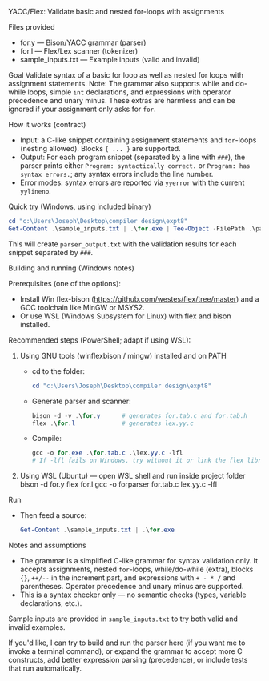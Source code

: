 YACC/Flex: Validate basic and nested for-loops with assignments

Files provided
- for.y         — Bison/YACC grammar (parser)
- for.l         — Flex/Lex scanner (tokenizer)
- sample_inputs.txt — Example inputs (valid and invalid)

Goal
Validate syntax of a basic for loop as well as nested for loops with assignment statements.
Note: The grammar also supports while and do-while loops, simple `int` declarations, and expressions with operator precedence and unary minus. These extras are harmless and can be ignored if your assignment only asks for `for`.

How it works (contract)
- Input: a C-like snippet containing assignment statements and `for`-loops (nesting allowed). Blocks `{ ... }` are supported.
- Output: For each program snippet (separated by a line with `###`), the parser prints either `Program: syntactically correct.` or `Program: has syntax errors.`; any syntax errors include the line number.
- Error modes: syntax errors are reported via `yyerror` with the current `yylineno`.

Quick try (Windows, using included binary)

```powershell
cd "c:\Users\Joseph\Desktop\compiler design\expt8"
Get-Content .\sample_inputs.txt | .\for.exe | Tee-Object -FilePath .\parser_output.txt
```

This will create `parser_output.txt` with the validation results for each snippet separated by `###`.

Building and running (Windows notes)

Prerequisites (one of the options):
- Install Win flex-bison (https://github.com/westes/flex/tree/master) and a GCC toolchain like MinGW or MSYS2.
- Or use WSL (Windows Subsystem for Linux) with flex and bison installed.

Recommended steps (PowerShell; adapt if using WSL):

1) Using GNU tools (winflexbison / mingw) installed and on PATH
    - cd to the folder:
       ```powershell
       cd "c:\Users\Joseph\Desktop\compiler design\expt8"
       ```
    - Generate parser and scanner:
       ```powershell
       bison -d -v .\for.y      # generates for.tab.c and for.tab.h
       flex .\for.l             # generates lex.yy.c
       ```
    - Compile:
       ```powershell
       gcc -o for.exe .\for.tab.c .\lex.yy.c -lfl
       # If -lfl fails on Windows, try without it or link the flex library that your toolchain provides
       ```

2) Using WSL (Ubuntu) — open WSL shell and run inside project folder
   bison -d for.y
   flex for.l
   gcc -o forparser for.tab.c lex.yy.c -lfl

Run
- Then feed a source:
   ```powershell
   Get-Content .\sample_inputs.txt | .\for.exe
   ```

Notes and assumptions
- The grammar is a simplified C-like grammar for syntax validation only. It accepts assignments, nested `for`-loops, while/do-while (extra), blocks `{}`, `++/--` in the increment part, and expressions with `+ - * /` and parentheses. Operator precedence and unary minus are supported.
- This is a syntax checker only — no semantic checks (types, variable declarations, etc.).

Sample inputs are provided in `sample_inputs.txt` to try both valid and invalid examples.

If you'd like, I can try to build and run the parser here (if you want me to invoke a terminal command), or expand the grammar to accept more C constructs, add better expression parsing (precedence), or include tests that run automatically.
